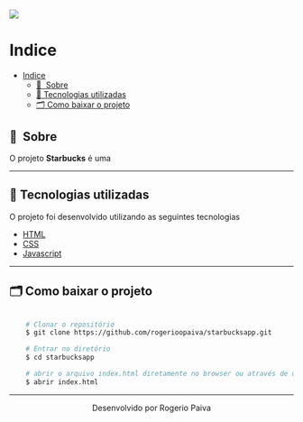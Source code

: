 <h1>
    <img src="assets/star.gif">
</h1>


# Indice

- [Indice](#indice)
  - [🔖&nbsp; Sobre](#-sobre)
  - [🚀 Tecnologias utilizadas](#-tecnologias-utilizadas)
  - [🗂 Como baixar o projeto](#-como-baixar-o-projeto)

## 🔖&nbsp; Sobre

O projeto **Starbucks** é uma 

---

## 🚀 Tecnologias utilizadas

O projeto foi desenvolvido utilizando as seguintes tecnologias

- [HTML](https://www.w3schools.com/html/)
- [CSS](https://www.w3schools.com/css/)
- [Javascript](https://developer.mozilla.org/pt-BR/docs/Web/JavaScript)

---

## 🗂 Como baixar o projeto

```bash

    # Clonar o repositório
    $ git clone https://github.com/rogerioopaiva/starbucksapp.git

    # Entrar no diretório
    $ cd starbucksapp

    # abrir o arquivo index.html diretamente no browser ou através de um servidor local como live server
    $ abrir index.html
```

---

<p align="center">Desenvolvido  por Rogerio Paiva</p>
